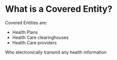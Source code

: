 # What is a Covered Entity?

Covered Entities are:

- Health Plans
- Health Care clearinghouses
- Health Care providers

Who electronically transmit any health information
